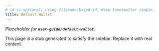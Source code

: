 ```yaml
---
# id is optional; using filename-based id. Keep frontmatter simple.
title: Default Wallet
---
```


_Placeholder for **`user-guide/default-wallet`**._

This page is a stub generated to satisfy the sidebar.
Replace it with real content.
